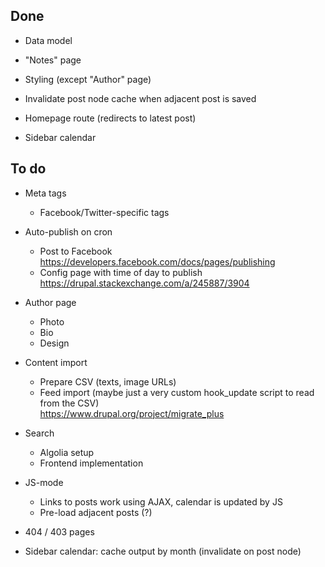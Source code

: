 Done
----

- Data model

- "Notes" page

- Styling (except "Author" page)

- Invalidate post node cache when adjacent post is saved

- Homepage route (redirects to latest post)

- Sidebar calendar


To do
-----

- Meta tags

  - Facebook/Twitter-specific tags

- Auto-publish on cron

  - Post to Facebook
    <br>https://developers.facebook.com/docs/pages/publishing
  - Config page with time of day to publish
    <br>https://drupal.stackexchange.com/a/245887/3904
    
- Author page

  - Photo
  - Bio
  - Design
  
- Content import

  - Prepare CSV (texts, image URLs)
  - Feed import (maybe just a very custom hook_update script to read from the CSV)
    <br>https://www.drupal.org/project/migrate_plus
  
- Search

  - Algolia setup
  - Frontend implementation

- JS-mode

  - Links to posts work using AJAX, calendar is updated by JS
  - Pre-load adjacent posts (?)

- 404 / 403 pages

- Sidebar calendar: cache output by month (invalidate on post node)
